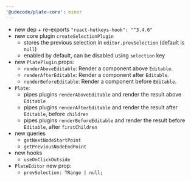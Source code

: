 ```yaml
---
'@udecode/plate-core': minor
---
```


- new dep + re-exports `"react-hotkeys-hook": "^3.4.6"`
- new core plugin `createSelectionPlugin`
  - stores the previous selection in `editor.prevSelection` (default is `null`)
  - enabled by default, can be disabled using `selection` key
- new `PlatePlugin` props:
  - `renderAboveEditable`: Render a component above `Editable`.
  - `renderAfterEditable`: Render a component after `Editable`.
  - `renderBeforeEditable`: Render a component before `Editable`.
- `Plate`:
  - pipes plugins `renderAboveEditable` and render the result above `Editable`
  - pipes plugins `renderAfterEditable` and render the result after `Editable`, before `children`
  - pipes plugins `renderBeforeEditable` and render the result before `Editable`, after `firstChildren`
- new queries
  - `getNextNodeStartPoint`
  - `getPreviousNodeEndPoint`
- new hooks
  - `useOnClickOutside`
- `PlateEditor` new prop:
  - `prevSelection: TRange | null;`